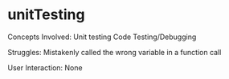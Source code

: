# unitTesting
Concepts Involved:
Unit testing
Code Testing/Debugging

Struggles:
Mistakenly called the wrong variable in a function call



User Interaction:
None
